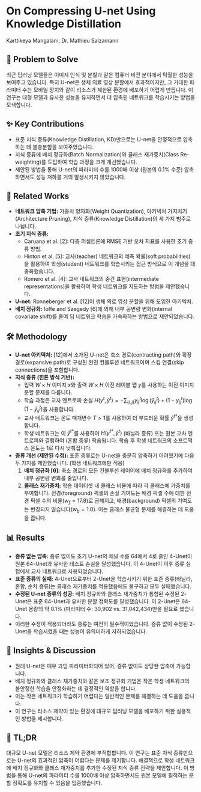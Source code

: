 # On Compressing U-net Using Knowledge Distillation

Karttikeya Mangalam, Dr. Mathieu Salzamann

## 🧩 Problem to Solve

최근 딥러닝 모델들은 이미지 인식 및 분할과 같은 컴퓨터 비전 분야에서 탁월한 성능을 보여주고 있습니다. 특히 U-net은 생체 의료 영상 분할에서 효과적이지만, 그 거대한 파라미터 수는 모바일 장치와 같이 리소스가 제한된 환경에 배포하기 어렵게 만듭니다. 이 연구는 대형 모델과 유사한 성능을 유지하면서 더 압축된 네트워크를 학습시키는 방법을 모색합니다.

## ✨ Key Contributions

- 표준 지식 증류(Knowledge Distillation, KD)만으로는 U-net을 안정적으로 압축하는 데 불충분함을 보여주었습니다.
- 지식 증류에 배치 정규화(Batch Normalization)와 클래스 재가중치(Class Re-weighting)를 도입하여 학습 과정을 크게 개선했습니다.
- 제안된 방법을 통해 U-net의 파라미터 수를 1000배 이상 (원본의 0.1% 수준) 압축하면서도 성능 저하를 거의 발생시키지 않았습니다.

## 📎 Related Works

- **네트워크 압축 기법:** 가중치 양자화(Weight Quantization), 아키텍처 가지치기(Architecture Pruning), 지식 증류(Knowledge Distillation)의 세 가지 범주로 나뉩니다.
- **초기 지식 증류:**
  - Caruana et al. [2]: 다층 퍼셉트론에 RMSE 기반 오차 지표를 사용한 초기 증류 방법.
  - Hinton et al. [5]: 교사(teacher) 네트워크의 예측 확률(soft probabilities)을 활용하여 학생(student) 네트워크를 학습시키는 접근 방식으로 이 개념을 대중화했습니다.
  - Romero et al. [4]: 교사 네트워크의 중간 표현(intermediate representations)을 활용하여 학생 네트워크를 지도하는 방법을 제안했습니다.
- **U-net:** Ronneberger et al. [12]이 생체 의료 영상 분할을 위해 도입한 아키텍처.
- **배치 정규화:** Ioffe and Szegedy [6]에 의해 내부 공변량 변화(internal covariate shift)를 줄여 딥 네트워크 학습을 가속화하는 방법으로 제안되었습니다.

## 🛠️ Methodology

- **U-net 아키텍처:** [12]에서 소개된 U-net은 축소 경로(contracting path)와 확장 경로(expansive path)로 구성된 완전 컨볼루션 네트워크이며 스킵 연결(skip connections)을 포함합니다.
- **지식 증류 (힌튼 방식 기반):**
  - 입력 $W \times H$ 이미지 $x$와 출력 $W \times H$ 이진 레이블 맵 $y$를 사용하는 이진 이미지 분할 문제를 다룹니다.
  - 학습 과정은 교차 엔트로피 손실 $H(y^{t}, \hat{y}^{t}) = -\sum_{(i,j)} y^{t}_{ij} \log(\hat{y}^{t}_{ij}) + (1-y^{t}_{ij}) \log(1-\hat{y}^{t}_{ij})$을 사용합니다.
  - 교사 네트워크는 온도 매개변수 $T > 1$를 사용하여 더 부드러운 확률 $\hat{y}^{t*}$을 생성합니다.
  - 학생 네트워크는 이 $\hat{y}^{t*}$를 사용하여 $H(y^{t*}, \hat{y}^{t})$ (바닐라 증류) 또는 원본 교차 엔트로피와 결합하여 (혼합 증류) 학습됩니다. 학습 후 학생 네트워크의 소프트맥스 온도는 1로 다시 낮춰집니다.
- **증류 개선 (제안된 수정):**
  표준 증류로는 U-net을 충분히 압축하기 어려웠기에 다음 두 가지를 제안했습니다. (학생 네트워크에만 적용)
  1. **배치 정규화 [6]:** 축소 경로의 모든 컨볼루션 레이어에 배치 정규화를 추가하여 내부 공변량 변화를 줄입니다.
  2. **클래스 재가중치:** 학습 데이터셋 내 클래스 비율에 따라 각 클래스에 가중치를 부여합니다. 전경(foreground) 픽셀의 손실 기여도는 배경 픽셀 수에 대한 전경 픽셀 수의 비율($w_f = 17.8$)로 곱해지고, 배경(background) 픽셀의 기여도는 변경되지 않습니다($w_b = 1.0$). 이는 클래스 불균형 문제를 해결하는 데 도움을 줍니다.

## 📊 Results

- **증류 없는 압축:** 증류 없이도 초기 U-net의 채널 수를 64에서 4로 줄인 4-Unet이 원본 64-Unet과 유사한 테스트 손실을 달성했습니다. 이 4-Unet이 이후 증류 실험에서 교사 네트워크로 사용되었습니다.
- **표준 증류의 실패:** 4-Unet으로부터 2-Unet을 학습시키기 위한 표준 증류(바닐라, 혼합, 순차 증류)는 클래스 재가중치를 적용했음에도 불구하고 모두 실패했습니다.
- **수정된 U-net 증류의 성공:** 배치 정규화와 클래스 재가중치가 통합된 수정된 2-Unet은 표준 64-Unet과 유사한 분할 정확도를 달성했습니다. 이 2-Unet은 64-Unet 용량의 약 0.1% (파라미터 수: 30,902 vs. 31,042,434)만을 필요로 했습니다.
- 이러한 수정이 적용되더라도 증류는 여전히 필수적이었습니다. 증류 없이 수정된 2-Unet을 학습시켰을 때는 성능이 유의미하게 저하되었습니다.

## 🧠 Insights & Discussion

- 원래 U-net은 매우 과잉 파라미터화되어 있어, 증류 없이도 상당한 압축이 가능합니다.
- 배치 정규화와 클래스 재가중치와 같은 보조 정규화 기법은 작은 학생 네트워크의 불안정한 학습을 안정화하는 데 결정적인 역할을 합니다.
- 이는 작은 네트워크가 학습하기 어렵다는 일반적인 문제를 해결하는 데 도움을 줍니다.
- 이 연구는 리소스 제약이 있는 환경에 대규모 딥러닝 모델을 배포하기 위한 실용적인 방법을 제시합니다.

## 📌 TL;DR

대규모 U-net 모델은 리소스 제약 환경에 부적합합니다. 이 연구는 표준 지식 증류만으로는 U-net의 효과적인 압축이 어렵다는 문제를 제기합니다. 해결책으로 학생 네트워크에 배치 정규화와 클래스 재가중치를 추가한 수정된 지식 증류 전략을 제안합니다. 이 방법을 통해 U-net의 파라미터 수를 1000배 이상 압축하면서도 원본 모델에 필적하는 분할 정확도를 유지할 수 있음을 입증했습니다.
